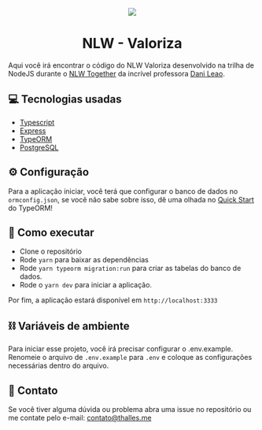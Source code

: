 <p align="center" >
<img src="https://i.imgur.com/SbhNaFr.png" />
</p>
<h1 align="center">NLW - Valoriza</h1>

Aqui você irá encontrar o código do NLW Valoriza desenvolvido na trilha de NodeJS durante o [NLW Together](https://nextlevelweek.com/) da incrível professora [Dani Leao](https://github.com/danileao).

## 💻 Tecnologias usadas
- [Typescript](https://www.typescriptlang.org/)
- [Express](https://expressjs.com)
- [TypeORM](https://typeorm.io/)
- [PostgreSQL](https://www.postgresql.org/)

## ⚙️ Configuração

Para a aplicação iniciar, você terá que configurar o banco de dados no `ormconfig.json`, se você não sabe sobre isso, dê uma olhada no [Quick Start](https://typeorm.io/#/) do TypeORM!

## 🚀 Como executar

- Clone o repositório
- Rode `yarn` para baixar as dependências
- Rode `yarn typeorm migration:run` para criar as tabelas do banco de dados.
- Rode o `yarn dev` para iniciar a aplicação.

Por fim, a aplicação estará disponível em `http://localhost:3333`

## ⛓️ Variáveis de ambiente

Para iniciar esse projeto, você irá precisar configurar o .env.example.
Renomeie o arquivo de `.env.example` para `.env` e coloque as configurações necessárias dentro do arquivo.

## 📝 Contato

Se você tiver alguma dúvida ou problema abra uma issue no repositório ou me contate pelo e-mail: contato@thalles.me
